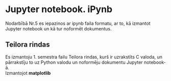 # Jupyter notebook. iPynb
Nodarbībā Nr.5 es iepazinos ar ipynb faila formatu, ar to, kā izmantot Jupyter notebook un kā tur noformēt dokumentus.

## Teilora rindas
Es izmantoju 1. semestra failu Teilora rindas, kurš ir uzrakstīts C valoda, un pārrakstīju to uz Python valodu un noformēju dokumentu Jupyter notebook-ā.  
Izmantojot <b>matplotlib</b>
